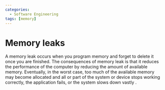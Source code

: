 ```yaml
---
categories:
  - Software Engineering
tags: [memory]
---
```


# Memory leaks

A memory leak occurs when you program memory and forget to delete it once you are finished. The consequences of memory leak is that it reduces the performance of the computer by reducing the amount of available memory. Eventually, in the worst case, too much of the available memory may become allocated and all or part of the system or device stops working correctly, the application fails, or the system slows down vastly .
  
